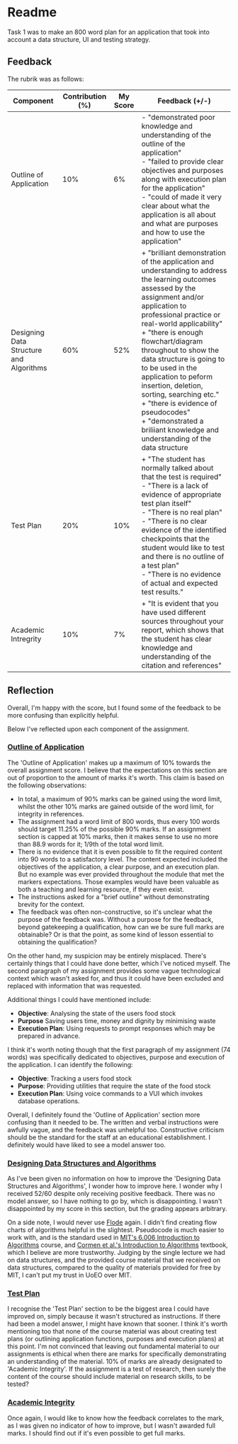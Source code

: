 # Readme

Task 1 was to make an 800 word plan for an application that took into account a data structure, UI and testing strategy.

## Feedback

The rubrik was as follows:

| Component | Contribution (%) | My Score | Feedback (+/-) |
| --------- | ---------------- | -------- | ------- |
| Outline of Application | 10% | 6% | - "demonstrated poor knowledge and understanding of the outline of the application" <br> - "failed to provide clear objectives and purposes along with execution plan for the application" <br> - "could of made it very clear about what the application is all about and what are purposes and how to use the application"|
| Designing Data Structure and Algorithms | 60% | 52% | + "brilliant demonstration of the application and understanding to address the learning outcomes assessed by the assignment and/or application to professional practice or real-world applicability" <br> + "there is enough flowchart/diagram throughout to show the data structure is going to to be used in the application to peform insertion, deletion, sorting, searching etc." <br> + "there is evidence of pseudocodes" <br> + "demonstrated a briliiant knowledge and understanding of the data structure |
| Test Plan | 20% | 10% | + "The student has normally talked about that the test is required" <br> - "There is a lack of evidence of appropriate test plan itself" <br> - "There is no real plan" <br> - "There is no clear evidence of the identified checkpoints that the student would like to test and there is no outline of a test plan" <br> - "There is no evidence of actual and expected test results." |
| Academic Intregrity | 10% | 7% | + "It is evident that you have used different sources throughout your report, which shows that the student has clear knowledge and understanding of the citation and references" |

## Reflection

Overall, I'm happy with the score, but I found some of the feedback to be more confusing than explicitly helpful.

Below I've reflected upon each component of the assignment.

### <ins>Outline of Application</ins>

The 'Outline of Application' makes up a maximum of 10% towards the overall assignment score. I believe that the expectations on this section are out of proportion to the amount of marks it's worth. This claim is based on the following observations:

* In total, a maximum of 90% marks can be gained using the word limit, whilst the other 10% marks are gained outside of the word limit, for integrity in references.
* The assignment had a word limit of 800 words, thus every 100 words should target 11.25% of the possible 90% marks. If an assignment section is capped at 10% marks, then it makes sense to use no more than 88.9 words for it; 1/9th of the total word limit.
* There is no evidence that it is even possible to fit the required content into 90 words to a satisfactory level. The content expected included the objectives of the application, a clear purpose, and an execution plan. But no example was ever provided throughout the module that met the markers expectations. Those examples would have been valuable as both a teaching and learning resource, if they even exist.
* The instructions asked for a "brief outline" without demonstrating brevity for the context.
* The feedback was often non-constructive, so it's unclear what the purpose of the feedback was. Without a purpose for the feedback, beyond gatekeeping a qualification, how can we be sure full marks are obtainable? Or is that the point, as some kind of lesson essential to obtaining the qualification?

On the other hand, my suspicion may be entirely misplaced. There's certainly things that I could have done better, which I've noticed myself. The second paragraph of my assignment provides some vague technological context which wasn't asked for, and thus it could have been excluded and replaced with information that was requested. 

Additional things I could have mentioned include:

* **Objective**: Analysing the state of the users food stock
* **Purpose** Saving users time, money and dignity by minimising waste
* **Execution Plan**: Using requests to prompt responses which may be prepared in advance.

I think it's worth noting though that the first paragraph of my assignment (74 words) was specifically dedicated to objectives, purpose and execution of the application. I can identify the following:

* **Objective**: Tracking a users food stock
* **Purpose**: Providing utilities that require the state of the food stock
* **Execution Plan**: Using voice commands to a VUI which invokes database operations.

Overall, I definitely found the 'Outline of Application' section more confusing than it needed to be. The written and verbal instructions were awfully vague, and the feedback was unhelpful too. Constructive criticism should be the standard for the staff at an educational establishment. I definitely would have liked to see a model answer too.

### <ins>Designing Data Structures and Algorithms</ins>

As I've been given no information on how to improve the 'Designing Data Structures and Algorithms', I wonder how to improve here. I wonder why I received 52/60 despite only receiving positive feedback. There was no model answer, so I have nothing to go by, which is disappointing. I wasn't disappointed by my score in this section, but the grading appears arbitrary.

On a side note, I would never use [Flode](https://docs.codio.com/instructors/setupcourses/resources/resourcetools/flode.html) again. I didn't find creating flow charts of algorithms helpful in the slightest. Pseudocode is much easier to work with, and is the standard used in [MIT's 6.006 Introduction to Algorithms](https://ocw.mit.edu/courses/6-006-introduction-to-algorithms-spring-2020/) course, and [Cormen et al.'s  Introduction to Algorithms](http://mitpress.mit.edu/9780262046305/introduction-to-algorithms/) textbook, which I believe are more trustworthy. Judging by the single lecture we had on data structures, and the provided course material that we received on data structures, compared to the quality of materials provided for free by MIT, I can't put my trust in UoEO over MIT.

### <ins>Test Plan</ins>

I recognise the 'Test Plan' section to be the biggest area I could have improved on, simply because it wasn't structured as instructions. If there had been a model answer, I might have known that sooner. I think it's worth mentioning too that none of the course material was about creating test plans (or outlining application functions, purposes and execution plans) at this point. I'm not convinced that leaving out fundamental material to our assignments is ethical when there are marks for specifically demonstrating an understanding of the material. 10% of marks are already designated to 'Academic Integrity'. If the assignment is a test of research, then surely the content of the course should include material on research skills, to be tested?

### <ins>Academic Integrity</ins>

Once again, I would like to know how the feedback correlates to the mark, as I was given no indicator of how to improve, but I wasn't awarded full marks. I should find out if it's even possible to get full marks.
